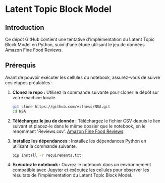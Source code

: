 # Latent Topic Block Model

## Introduction
Ce dépôt GitHub contient une tentative d'implémentation du Latent Topic Block Model en Python, suivi d'une étude utilisant le jeu de données Amazon Fine Food Reviews.

## Prérequis
Avant de pouvoir exécuter les cellules du notebook, assurez-vous de suivre ces étapes préalables :

1. **Clonez le repo :** Utilisez la commande suivante pour cloner le dépôt sur votre machine locale.
   ```bash
   git clone https://github.com/vilhess/NSA.git
   cd NSA
   ```

2.  **Téléchargez le jeu de donnée :** Téléchargez le fichier CSV depuis le lien suivant et placez-le dans le même dossier que le notebook, en le renommant 'Reviews.csv'. [Amazon Fine Food Reviews](https://www.kaggle.com/datasets/snap/amazon-fine-food-reviews)

3. **Installez les dépendances :** Installez les dépendances Python en utilisant la commande suivante.
   ```bash
   pip install -r requirements.txt
   ```
4. **Exécutez le notebook :** Ouvrez le notebook dans un environnement compatible avec Jupyter et exécutez les cellules pour observer les résultats de l'implémentation du Latent Topic Block Model.